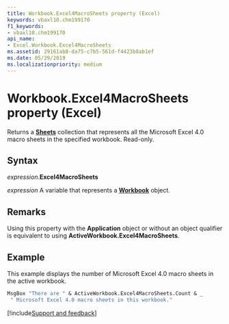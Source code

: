 ```yaml
---
title: Workbook.Excel4MacroSheets property (Excel)
keywords: vbaxl10.chm199170
f1_keywords:
- vbaxl10.chm199170
api_name:
- Excel.Workbook.Excel4MacroSheets
ms.assetid: 29161ab8-da75-c7b5-561d-f4423b8ab1ef
ms.date: 05/29/2019
ms.localizationpriority: medium
---
```



# Workbook.Excel4MacroSheets property (Excel)

Returns a **[Sheets](Excel.Sheets.md)** collection that represents all the Microsoft Excel 4.0 macro sheets in the specified workbook. Read-only.


## Syntax

_expression_.**Excel4MacroSheets**

_expression_ A variable that represents a **[Workbook](Excel.Workbook.md)** object.


## Remarks

Using this property with the **Application** object or without an object qualifier is equivalent to using **ActiveWorkbook.Excel4MacroSheets**.


## Example

This example displays the number of Microsoft Excel 4.0 macro sheets in the active workbook.

```vb
MsgBox "There are " & ActiveWorkbook.Excel4MacroSheets.Count & _ 
 " Microsoft Excel 4.0 macro sheets in this workbook."
```




[!include[Support and feedback](~/includes/feedback-boilerplate.md)]